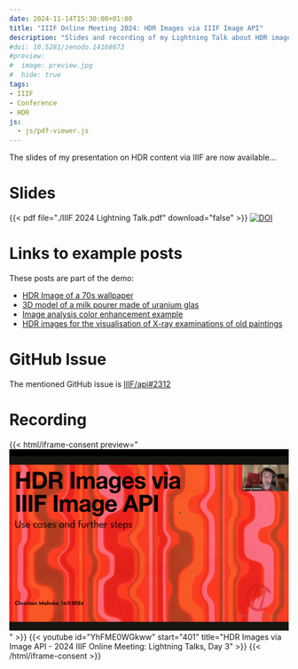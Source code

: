 ```yaml
---
date: 2024-11-14T15:30:00+01:00
title: "IIIF Online Meeting 2024: HDR Images via IIIF Image API"
description: "Slides and recording of my Lightning Talk about HDR images and IIIF"
#doi: 10.5281/zenodo.14168673
#preview:
#  image: preview.jpg
#  hide: true
tags:
- IIIF
- Conference
- HDR
js:
  - js/pdf-viewer.js
---
```


The slides of my presentation on HDR content via IIIF are now available...

<!--more-->

# Slides

{{< pdf file="./IIIF 2024 Lightning Talk.pdf" download="false" >}}
[![DOI](https://zenodo.org/badge/DOI/10.5281/zenodo.14168673.svg)](https://doi.org/10.5281/zenodo.14168673)

# Links to example posts

These posts are part of the demo:

* [HDR Image of a 70s wallpaper](https://christianmahnke.de/en/post/hdr-iiif/)
* [3D model of a milk pourer made of uranium glas](https://christianmahnke.de/en/post/uv-photogrammetry/)
* [Image analysis color enhancement example](https://christianmahnke.de/en/post/hdr-image-analysis/)
* [HDR images for the visualisation of X-ray examinations of old paintings](https://christianmahnke.de/en/post/hdr-radiography-visualisation/)

# GitHub Issue

The mentioned GitHub issue is [IIIF/api#2312](https://github.com/IIIF/api/issues/2312)

# Recording

{{< html/iframe-consent preview="<img class='video-preview' src='preview.jpg' alt='Vorschau'>" >}}
    {{< youtube id="YhFME0WGkww" start="401" title="HDR Images via Image API - 2024 IIIF Online Meeting: Lightning Talks, Day 3" >}}
{{< /html/iframe-consent >}}
